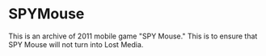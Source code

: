 # SPYMouse
This is an archive of 2011 mobile game "SPY Mouse." This is to ensure that SPY Mouse will not turn into Lost Media.
